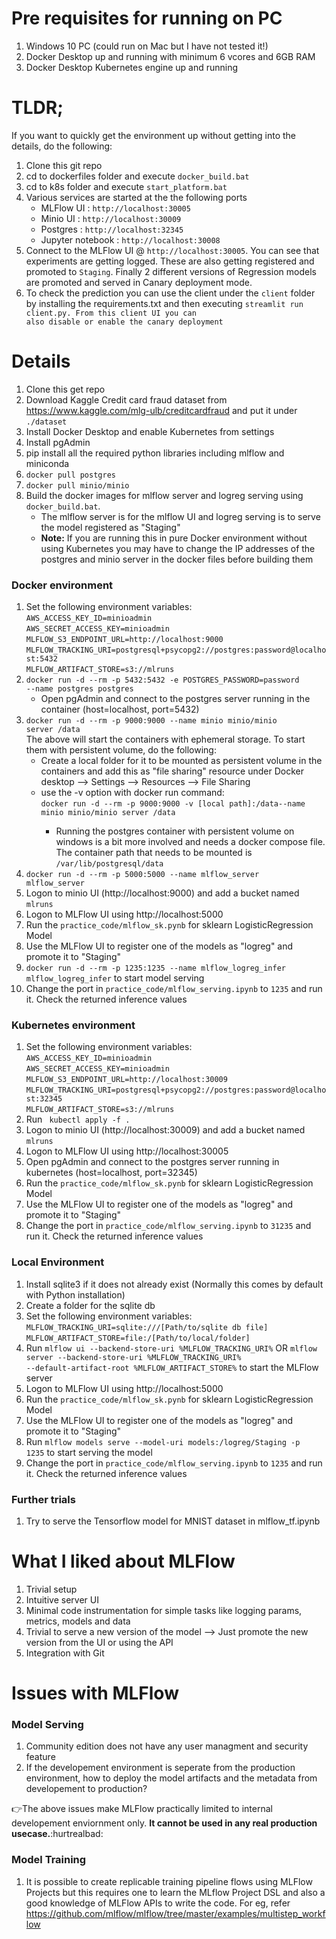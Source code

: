 # Pre requisites for running on PC
1. Windows 10 PC (could run on Mac but I have not tested it!)
2. Docker Desktop up and running with minimum 6 vcores and 6GB RAM
3. Docker Desktop Kubernetes engine up and running

# TLDR;
If you want to quickly get the environment up without getting into the details, do the following:
1. Clone this git repo
3. cd to dockerfiles folder and execute <code>docker_build.bat</code>
4. cd to k8s folder and execute <code>start_platform.bat</code>
5. Various services are started at the the following ports
	<ul>
		<li>MLFlow UI : <code>http://localhost:30005</code></li>
		<li>Minio UI : <code>http://localhost:30009</code></li>
		<li>Postgres : <code>http://localhost:32345</code></li>
		<li>Jupyter notebook : <code>http://localhost:30008</code></li>
	</ul>
6. Connect to the MLFlow UI @ <code>http://localhost:30005</code>. You can see that experiments are getting logged. These are also getting registered and promoted to <code>Staging</code>. Finally 2 different versions of Regression models are promoted and served in Canary deployment mode.
7. To check the prediction you can use the client under the <code>client</code> folder by installing the requirements.txt and then executing <code>streamlit run client.py. From this client UI you can also disable or enable the canary deployment</code>


# Details
1. Clone this get repo
2. Download Kaggle Credit card fraud dataset from https://www.kaggle.com/mlg-ulb/creditcardfraud and put it under <code>./dataset</code>
3. Install Docker Desktop and enable Kubernetes from settings
4. Install pgAdmin
5. pip install all the required python libraries including mlflow and miniconda
6. <code>docker pull postgres</code>
7. <code>docker pull minio/minio</code>
8. Build the docker images for mlflow server and logreg serving using <code>docker_build.bat</code>.
	* The mlflow server is for the mlflow UI and logreg serving is to serve the model registered as "Staging"
	* <b>Note:</b> If you are running this in pure Docker environment without using Kubernetes you may have to change the IP addresses of the postgres and minio server in the docker files before building them
### Docker environment
1. Set the following environment variables:<br>
	<code>AWS_ACCESS_KEY_ID=minioadmin</code><br>
	<code>AWS_SECRET_ACCESS_KEY=minioadmin</code><br>
	<code>MLFLOW_S3_ENDPOINT_URL=http://localhost:9000</code><br>
	<code>MLFLOW_TRACKING_URI=postgresql+psycopg2://postgres:password@localhost:5432</code><br>
	<code>MLFLOW_ARTIFACT_STORE=s3://mlruns</code>
2. <code>docker run -d --rm -p 5432:5432 -e POSTGRES_PASSWORD=password --name postgres postgres</code>
	* Open pgAdmin and connect to the postgres server running in the container (host=localhost, port=5432)
3. <code>docker run -d --rm -p 9000:9000 --name minio minio/minio server /data</code><br>
  The above will start the containers with ephemeral storage. To start them with persistent volume, do the following:
	  <ul>
		<li>Create a local folder for it to be mounted as persistent volume in the containers and add this as "file sharing" resource under Docker desktop --> Settings --> Resources --> File Sharing</li>
		<li>use the -v option with docker run command:<br>
			<code>docker run -d --rm -p 9000:9000 -v [local path]:/data--name minio minio/minio server /data</code></li>
			<ul><li>Running the postgres container with persistent volume on windows is a bit more involved and needs a docker compose file. The container path that needs to be mounted is <code>/var/lib/postgresql/data</code></li></ul></ul>
4. <code>docker run -d --rm -p 5000:5000 --name mlflow_server mlflow_server</code><br>
5. Logon to minio UI (http://localhost:9000) and add a bucket named <code>mlruns</code>
6. Logon to MLFlow UI using http://localhost:5000
7. Run the <code>practice_code/mlflow_sk.pynb</code> for sklearn LogisticRegression Model
8. Use the MLFlow UI to register one of the models as "logreg" and promote it to "Staging"
9. <code>docker run -d --rm -p 1235:1235 --name mlflow_logreg_infer mlflow_logreg_infer</code> to start model serving<br>
10. Change the port in <code>practice_code/mlflow_serving.ipynb</code> to <code>1235</code> and run it. Check the returned inference values

### Kubernetes environment
1. Set the following environment variables:<br>
	<code>AWS_ACCESS_KEY_ID=minioadmin</code><br>
	<code>AWS_SECRET_ACCESS_KEY=minioadmin</code><br>
	<code>MLFLOW_S3_ENDPOINT_URL=http://localhost:30009</code><br>
	<code>MLFLOW_TRACKING_URI=postgresql+psycopg2://postgres:password@localhost:32345</code><br>
	<code>MLFLOW_ARTIFACT_STORE=s3://mlruns</code>
2. Run <code> kubectl apply -f . </code>
3. Logon to minio UI (http://localhost:30009) and add a bucket named <code>mlruns</code>
4. Logon to MLFlow UI using http://localhost:30005
5. Open pgAdmin and connect to the postgres server running in kubernetes (host=localhost, port=32345)
6. Run the <code>practice_code/mlflow_sk.pynb</code> for sklearn LogisticRegression Model
7. Use the MLFlow UI to register one of the models as "logreg" and promote it to "Staging"
8. Change the port in <code>practice_code/mlflow_serving.ipynb</code> to <code>31235</code> and run it. Check the returned inference values

### Local Environment
1. Install sqlite3 if it does not already exist (Normally this comes by default with Python installation)
2. Create a folder for the sqlite db
3. Set the following environment variables:<br>
		<code>MLFLOW_TRACKING_URI=sqlite:///[Path/to/sqlite db file]</code><br>
		<code>MLFLOW_ARTIFACT_STORE=file:/[Path/to/local/folder]</code>
4. Run <code>mlflow ui --backend-store-uri  %MLFLOW_TRACKING_URI%</code> OR <code>mlflow server --backend-store-uri  %MLFLOW_TRACKING_URI% --default-artifact-root %MLFLOW_ARTIFACT_STORE%</code> to start the MLFlow server
5. Logon to MLFlow UI using http://localhost:5000
5. Run the <code>practice_code/mlflow_sk.pynb</code> for sklearn LogisticRegression Model
6. Use the MLFlow UI to register one of the models as "logreg" and promote it to "Staging"
7. Run <code>mlflow models serve --model-uri models:/logreg/Staging -p 1235</code> to start serving the model
8. Change the port in <code>practice_code/mlflow_serving.ipynb</code> to <code>1235</code> and run it. Check the returned inference values

### Further trials
1. Try to serve the Tensorflow model for MNIST dataset in mlflow_tf.ipynb

# What I liked about MLFlow
1. Trivial setup
2. Intuitive server UI
3. Minimal code instrumentation for simple tasks like logging params, metrics, models and data
4. Trivial to serve a new version of the model --> Just promote the new version from the UI or using the API
5. Integration with Git

# Issues with MLFlow
### Model Serving
1. Community edition does not have any user managment and security feature
2. If the developement environment is seperate from the production environment, how to deploy the model artifacts and the metadata from developement to production?
 
:point_right:The above issues make MLFlow practically limited to internal developement enviornment only. **It cannot be used in any real production usecase.**:hurtrealbad:

### Model Training
1. It is possible to create replicable training pipeline flows using MLFlow Projects but this requires one to learn the MLflow Project DSL and also a good knowledge of MLFlow APIs to write the code. For eg, refer https://github.com/mlflow/mlflow/tree/master/examples/multistep_workflow
 

